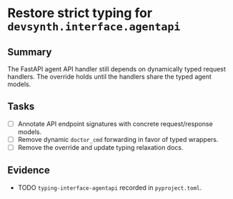# Restore strict typing for `devsynth.interface.agentapi`

## Summary

The FastAPI agent API handler still depends on dynamically typed request
handlers. The override holds until the handlers share the typed agent models.

## Tasks

- [ ] Annotate API endpoint signatures with concrete request/response models.
- [ ] Remove dynamic `doctor_cmd` forwarding in favor of typed wrappers.
- [ ] Remove the override and update typing relaxation docs.

## Evidence

- TODO `typing-interface-agentapi` recorded in `pyproject.toml`.
